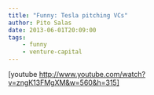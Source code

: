 ```yaml
---
title: "Funny: Tesla pitching VCs"
author: Pito Salas
date: 2013-06-01T20:09:00
tags:
    - funny
    - venture-capital
---
```




[youtube http://www.youtube.com/watch?v=zngK13FMgXM&w=560&h=315]


